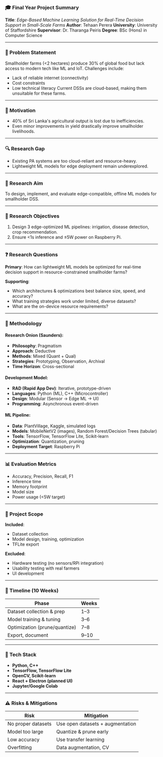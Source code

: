 ### 🎓 Final Year Project Summary

**Title**: _Edge-Based Machine Learning Solution for Real-Time Decision Support in Small-Scale Farms_
**Author**: Tehaan Perera
**University**: University of Staffordshire
**Supervisor**: Dr. Tharanga Peiris
**Degree**: BSc (Hons) in Computer Science

---

### 🧩 Problem Statement

Smallholder farms (<2 hectares) produce 30% of global food but lack access to modern tech like ML and IoT. Challenges include:

- Lack of reliable internet (connectivity)
- Cost constraints
- Low technical literacy
  Current DSSs are cloud-based, making them unsuitable for these farms.

---

### 📌 Motivation

- 40% of Sri Lanka's agricultural output is lost due to inefficiencies.
- Even minor improvements in yield drastically improve smallholder livelihoods.

---

### 🔍 Research Gap

- Existing PA systems are too cloud-reliant and resource-heavy.
- Lightweight ML models for edge deployment remain underexplored.

---

### 🎯 Research Aim

To design, implement, and evaluate edge-compatible, offline ML models for smallholder DSS.

---

### 🎯 Research Objectives

1. Design 3 edge-optimized ML pipelines: irrigation, disease detection, crop recommendation.
2. Ensure <1s inference and ≤5W power on Raspberry Pi.

---

### ❓ Research Questions

**Primary**:
How can lightweight ML models be optimized for real-time decision support in resource-constrained smallholder farms?

**Supporting**:

- Which architectures & optimizations best balance size, speed, and accuracy?
- What training strategies work under limited, diverse datasets?
- What are the on-device resource requirements?

---

### 🧪 Methodology

#### Research Onion (Saunders):

- **Philosophy**: Pragmatism
- **Approach**: Deductive
- **Methods**: Mixed (Quant + Qual)
- **Strategies**: Prototyping, Observation, Archival
- **Time Horizon**: Cross-sectional

#### Development Model:

- **RAD (Rapid App Dev)**: Iterative, prototype-driven
- **Languages**: Python (ML), C++ (Microcontroller)
- **Design**: Modular (Sensor → Edge ML → UI)
- **Programming**: Asynchronous event-driven

#### ML Pipeline:

- **Data**: PlantVillage, Kaggle, simulated logs
- **Models**: MobileNetV2 (images), Random Forest/Decision Trees (tabular)
- **Tools**: TensorFlow, TensorFlow Lite, Scikit-learn
- **Optimization**: Quantization, pruning
- **Deployment Target**: Raspberry Pi

---

### 📊 Evaluation Metrics

- Accuracy, Precision, Recall, F1
- Inference time
- Memory footprint
- Model size
- Power usage (<5W target)

---

### 🚧 Project Scope

**Included**:

- Dataset collection
- Model design, training, optimization
- TFLite export

**Excluded**:

- Hardware testing (no sensors/RPi integration)
- Usability testing with real farmers
- UI development

---

### 📅 Timeline (10 Weeks)

| Phase                         | Weeks |
| ----------------------------- | ----- |
| Dataset collection & prep     | 1–3   |
| Model training & tuning       | 3–6   |
| Optimization (prune/quantize) | 7–8   |
| Export, document              | 9–10  |

---

### 🔧 Tech Stack

- **Python, C++**
- **TensorFlow, TensorFlow Lite**
- **OpenCV, Scikit-learn**
- **React + Electron (planned UI)**
- **Jupyter/Google Colab**

---

### ⚠️ Risks & Mitigations

| Risk               | Mitigation                       |
| ------------------ | -------------------------------- |
| No proper datasets | Use open datasets + augmentation |
| Model too large    | Quantize & prune early           |
| Low accuracy       | Use transfer learning            |
| Overfitting        | Data augmentation, CV            |

